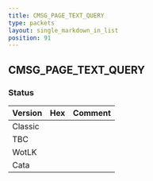 ```yaml
---
title: CMSG_PAGE_TEXT_QUERY
type: packets
layout: single_markdown_in_list
position: 91
---
```


## CMSG_PAGE_TEXT_QUERY

### Status

Version | Hex | Comment
---------- | ---------- | ---------- 
Classic |  |  
TBC |  |  
WotLK |  |  
Cata |  |  
